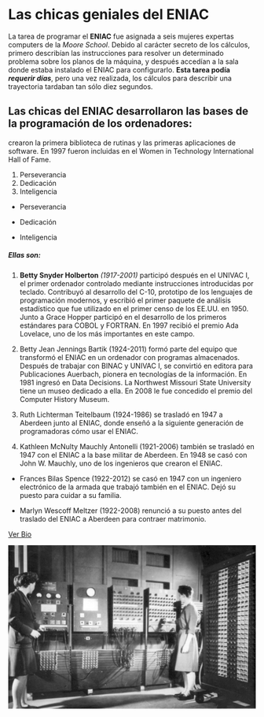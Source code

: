 #   Las chicas geniales del ENIAC

La tarea de programar el **ENIAC** fue asignada a seis mujeres expertas computers de la _Moore School_. Debido al carácter secreto de los cálculos, primero describían las instrucciones para resolver un determinado problema sobre los planos de la máquina, y después accedían a la sala donde estaba instalado el ENIAC para configurarlo. **Esta tarea podía _requerir días_**, pero una vez realizada, los cálculos para describir una trayectoria tardaban tan sólo diez segundos.

## Las chicas del ENIAC desarrollaron las bases de la programación de los ordenadores:
crearon la primera biblioteca de rutinas y las primeras aplicaciones de software. En 1997 fueron incluidas en el Women in Technology International Hall of Fame.

1. Perseverancia
2. Dedicación
3. Inteligencia

* Perseverancia
+ Dedicación
- Inteligencia

##### Ellas son:

1. __Betty Snyder Holberton__ *(1917-2001)* participó después en el UNIVAC I, el primer ordenador controlado mediante instrucciones introducidas por teclado. Contribuyó al desarrollo del C-10,  prototipo de los lenguajes de programación modernos, y escribió el primer paquete de análisis estadístico que fue utilizado en el primer censo de los EE.UU. en 1950. Junto a Grace Hopper participó en el desarrollo de los primeros estándares para COBOL y FORTRAN. En 1997 recibió el premio Ada Lovelace, uno de los más importantes  en este campo.

2. Betty Jean Jennings Bartik (1924-2011) formó parte del equipo que transformó el ENIAC en un ordenador con programas almacenados. Después de trabajar con BINAC y UNIVAC I, se convirtió en editora para Publicaciones Auerbach, pionera en tecnologías de la información. En 1981 ingresó en Data Decisions. La Northwest Missouri State University tiene un museo dedicado a ella. En 2008 le fue concedido el premio del Computer History Museum.

3. Ruth Lichterman Teitelbaum (1924-1986) se trasladó en 1947 a Aberdeen junto al ENIAC, donde enseñó a la siguiente generación de programadoras cómo usar el ENIAC.

4. Kathleen McNulty Mauchly Antonelli (1921-2006) también se trasladó en 1947 con el ENIAC a la base militar de Aberdeen. En 1948 se casó con John W. Mauchly, uno de los ingenieros que crearon el ENIAC.

* Frances Bilas Spence (1922-2012) se casó en 1947 con un ingeniero electrónico de la armada que trabajó también en el ENIAC. Dejó su puesto para cuidar a su familia.

- Marlyn Wescoff Meltzer (1922-2008)​ renunció a su puesto antes del traslado del ENIAC a Aberdeen para contraer matrimonio.

[Ver Bio](https://mujeresconciencia.com/2017/09/29/las-chicas-del-eniac-1946-1955/)

![alt text](https://github.com/jmsa101/superHeroinas/blob/main/chicasEniac.gif "Las chicas trabajando en ENIAC")